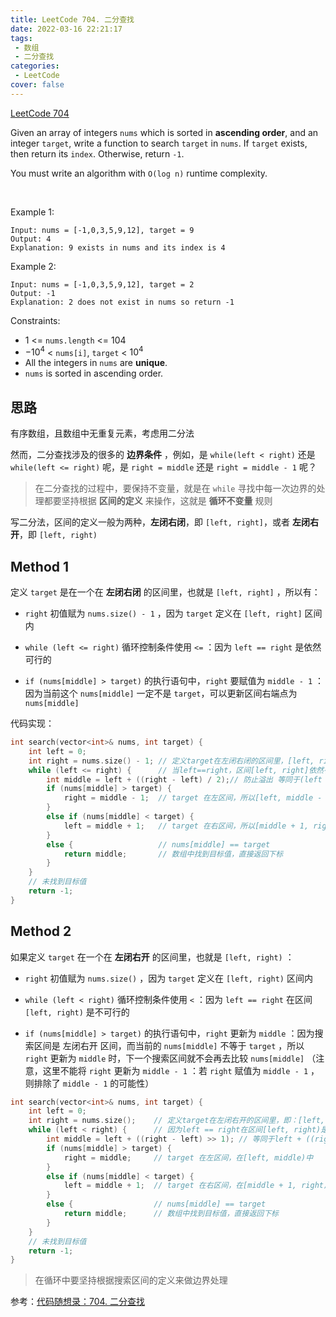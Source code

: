```yaml
---
title: LeetCode 704. 二分查找
date: 2022-03-16 22:21:17
tags:
 - 数组
 - 二分查找
categories:
 - LeetCode
cover: false
---
```


[LeetCode 704](https://leetcode-cn.com/problems/binary-search/)

Given an array of integers `nums` which is sorted in **ascending order**, and an integer `target`, write a function to search `target` in `nums`. If `target` exists, then return its `index`. Otherwise, return `-1`.

You must write an algorithm with `O(log n)` runtime complexity.

 

Example 1:

    Input: nums = [-1,0,3,5,9,12], target = 9
    Output: 4
    Explanation: 9 exists in nums and its index is 4


Example 2:

    Input: nums = [-1,0,3,5,9,12], target = 2
    Output: -1
    Explanation: 2 does not exist in nums so return -1


Constraints:

 - 1 <= `nums.length` <= 104
 - $-10^4$ < `nums[i]`, `target` < $10^4$
 - All the integers in `nums` are **unique**.
 - `nums` is sorted in ascending order.


## 思路

有序数组，且数组中无重复元素，考虑用二分法

然而，二分查找涉及的很多的 **边界条件** ，例如，是 `while(left < right)` 还是 `while(left <= right)` 呢，是 `right = middle` 还是 `right = middle - 1` 呢？

> 在二分查找的过程中，要保持不变量，就是在 `while` 寻找中每一次边界的处理都要坚持根据 **区间的定义** 来操作，这就是 **循环不变量** 规则

写二分法，区间的定义一般为两种，**左闭右闭**，即 `[left, right]`，或者 **左闭右开**，即 `[left, right)`


## Method 1
定义 `target` 是在一个在 **左闭右闭** 的区间里，也就是 `[left, right]` ，所以有：

 - `right` 初值赋为 `nums.size() - 1` ，因为 `target` 定义在 `[left, right]` 区间内

 - `while (left <= right)` 循环控制条件使用 `<=` ：因为 `left == right` 是依然可行的

 - `if (nums[middle] > target)` 的执行语句中，`right` 要赋值为 `middle - 1` ：因为当前这个 `nums[middle]` 一定不是 `target`，可以更新区间右端点为 `nums[middle]`

代码实现：
```cpp
int search(vector<int>& nums, int target) {
    int left = 0;
    int right = nums.size() - 1; // 定义target在左闭右闭的区间里，[left, right]
    while (left <= right) {      // 当left==right，区间[left, right]依然有效，所以用 <=
        int middle = left + ((right - left) / 2);// 防止溢出 等同于(left + right)/2
        if (nums[middle] > target) {
            right = middle - 1;  // target 在左区间，所以[left, middle - 1]
        }
        else if (nums[middle] < target) {
            left = middle + 1;   // target 在右区间，所以[middle + 1, right]
        }
        else {                   // nums[middle] == target
            return middle;       // 数组中找到目标值，直接返回下标
        }
    }
    // 未找到目标值
    return -1;
}
```


## Method 2
如果定义 `target` 在一个在 **左闭右开** 的区间里，也就是 `[left, right)` ：

 - `right` 初值赋为 `nums.size()` ，因为 `target` 定义在 `[left, right)` 区间内

- `while (left < right)` 循环控制条件使用 `<` ：因为 `left == right` 在区间 `[left, right)` 是不可行的
- `if (nums[middle] > target)` 的执行语句中，`right` 更新为 `middle` ：因为搜索区间是 左闭右开 区间，而当前的 `nums[middle]` 不等于 `target` ，所以 `right` 更新为 `middle` 时，下一个搜索区间就不会再去比较 `nums[middle]` （注意，这里不能将 `right` 更新为 `middle - 1` ：若 `right` 赋值为 `middle - 1` ，则排除了 `middle - 1` 的可能性）

```cpp
int search(vector<int>& nums, int target) {
    int left = 0;
    int right = nums.size();    // 定义target在左闭右开的区间里，即：[left, right)
    while (left < right) {      // 因为left == right在区间[left, right)是不可行的，所以使用 <
        int middle = left + ((right - left) >> 1); // 等同于left + ((right - left) / 2)
        if (nums[middle] > target) {
            right = middle;     // target 在左区间，在[left, middle)中
        }
        else if (nums[middle] < target) {
            left = middle + 1;  // target 在右区间，在[middle + 1, right)中
        }
        else {                  // nums[middle] == target
            return middle;      // 数组中找到目标值，直接返回下标
        }
    }
    // 未找到目标值
    return -1;
}
```

> 在循环中要坚持根据搜索区间的定义来做边界处理

参考：[代码随想录：704. 二分查找](https://www.programmercarl.com/0704.%E4%BA%8C%E5%88%86%E6%9F%A5%E6%89%BE.html#_704-%E4%BA%8C%E5%88%86%E6%9F%A5%E6%89%BE)